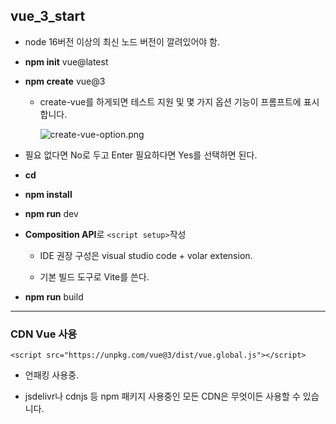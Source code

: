 ## vue_3_start

- node 16버전 이상의 최신 노드 버전이 깔려있어야 함.

- **npm init** vue@latest

- **npm create** vue@3
  
  - create-vue를 하게되면 테스트 지원 및 몇 가지 옵션 기능이 프롬프트에 표시합니다.
    
    ![create-vue-option.png](C:\Users\multicampus\Desktop\today-we-learned\2023.05\image\create-vue-option.png)

- 필요 없다면 No로 두고 Enter 필요하다면 Yes를 선택하면 된다.

- **cd** <your-project-name>

- **npm install**

- **npm run** dev

- **Composition API**로 `<script setup>`작성
  
  - IDE 권장 구성은 visual studio code + volar extension.
  
  - 기본 빌드 도구로 Vite를 쓴다.

- **npm run** build

---

### CDN Vue 사용

```oscript
<script src="https://unpkg.com/vue@3/dist/vue.global.js"></script>
```

- 언패킹 사용중.

- jsdelivr나 cdnjs 등 npm 패키지 사용중인 모든 CDN은 무엇이든 사용할 수 있습니다.
